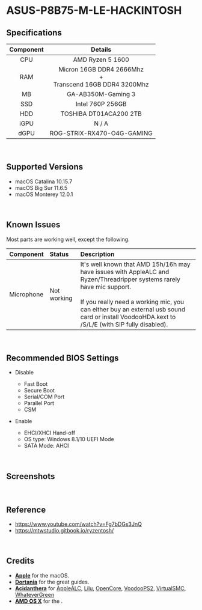 # ASUS-P8B75-M-LE-HACKINTOSH

## Specifications
| Component | Details |
|:---:|:---:|
| CPU | AMD Ryzen 5 1600 |
| RAM | Micron 16GB DDR4 2666Mhz<br>+<br>Transcend 16GB DDR4 3200Mhz |
| MB | GA-AB350M-Gaming 3 |
| SSD | Intel 760P 256GB |
| HDD | TOSHIBA DT01ACA200 2TB |
| iGPU | N / A |
| dGPU | ROG-STRIX-RX470-O4G-GAMING |
<br>

## Supported Versions
- macOS Catalina 10.15.7
- macOS Big Sur 11.6.5
- macOS Monterey 12.0.1
<br>

## Known Issues
Most parts are working well, except the following.

| Component | Status | Description |
|:---|:---|:---|
| Microphone | Not working | It's well known that AMD 15h/16h may have issues with AppleALC and Ryzen/Threadripper systems rarely have mic support.<br><br>If you really need a working mic, you can either buy an external usb sound card or install VoodooHDA.kext to /S/L/E (with SIP fully disabled).  |

<br>

## Recommended BIOS Settings
- Disable
  - Fast Boot
  - Secure Boot
  - Serial/COM Port
  - Parallel Port
  - CSM

  
  
- Enable
  - EHCI/XHCI Hand-off
  - OS type: Windows 8.1/10 UEFI Mode
  - SATA Mode: AHCI
<br>

## Screenshots
<br>

## Reference
- <https://www.youtube.com/watch?v=Fg7bDGs3JnQ>
- <https://mtwstudio.gitbook.io/ryzentosh/>
<br>

## Credits
- [**Apple**](https://www.apple.com/tw/) for the macOS.
- [**Dortania**](https://github.com/dortania) for the great guides.
- [**Acidanthera**](https://github.com/acidanthera) for [AppleALC](https://github.com/acidanthera/AppleALC), [Lilu](https://github.com/acidanthera/Lilu), [OpenCore](https://github.com/acidanthera/OpenCorePkg), [VoodooPS2](https://github.com/acidanthera/VoodooPS2), [VirtualSMC](https://github.com/acidanthera/VirtualSMC), [WhateverGreen](https://github.com/acidanthera/WhateverGreen)
- [**AMD OS X**](https://github.com/AMD-OSX/AMD_Vanilla) for the .

